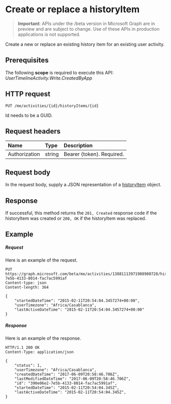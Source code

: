 # Create or replace a historyItem

> **Important**: APIs under the /beta version in Microsoft Graph are in preview and are subject to change. Use of these APIs in production applications is not supported.

Create a new or replace an existing history item for an existing user activity.

## Prerequisites

The following **scope** is required to execute this API: *UserTimelineActivity.Write.CreatedByApp* 

## HTTP request

<!-- { "blockType": "ignored" } -->

```http
PUT /me/activities/{id}/historyItems/{id}
```

Id needs to be a GUID.

## Request headers

|Name | Type | Description|
|:----|:-----|:-----------|
|Authorization | string | Bearer {token}. Required.|

## Request body

In the request body, supply a JSON representation of a [historyItem](../resources/projectrome_historyitem.md) object.

## Response

If successful, this method returns the `201, Created` response code if the historyItem was created or `200, OK` if the historyItem was replaced.

## Example

##### Request

Here is an example of the request.

<!-- {
  "blockType": "request",
  "name": "upsert_historyItem"
}-->

```http
PUT https://graph.microsoft.com/beta/me/activities/13881113971988980728/historyItems/390e06e2-7e5b-4133-8014-fac7ac5991af
Content-type: json
Content-length: 364

{
    "startedDateTime": "2015-02-11T20:54:04.3457274+00:00",
    "userTimezone": "Africa/Casablanca",
    "lastActiveDateTime": "2015-02-11T20:54:04.3457274+00:00"
}
```

##### Response

Here is an example of the response.

<!-- {
  "blockType": "response",
  "truncated": true,
  "@odata.type": "microsoft.graph.historyitem"
} -->

```http
HTTP/1.1 200 OK
Content-Type: application/json

{
    "status": 1,
    "userTimezone": "Africa/Casablanca",
    "createdDateTime": "2017-06-09T20:58:46.706Z",
    "lastModifiedDateTime": "2017-06-09T20:58:46.706Z",
    "id": "390e06e2-7e5b-4133-8014-fac7ac5991af",
    "startedDateTime": "2015-02-11T20:54:04.345Z",
    "lastActiveDateTime": "2015-02-11T20:54:04.345Z",
}
```

<!-- uuid: 8fcb5dbc-d5aa-4681-8e31-b001d5168d79
2017-06-07 14:57:30 UTC -->
<!-- {
  "type": "#page.annotation",
  "description": "Upsert historyitem",
  "keywords": "",
  "section": "documentation",
  "tocPath": ""
}-->